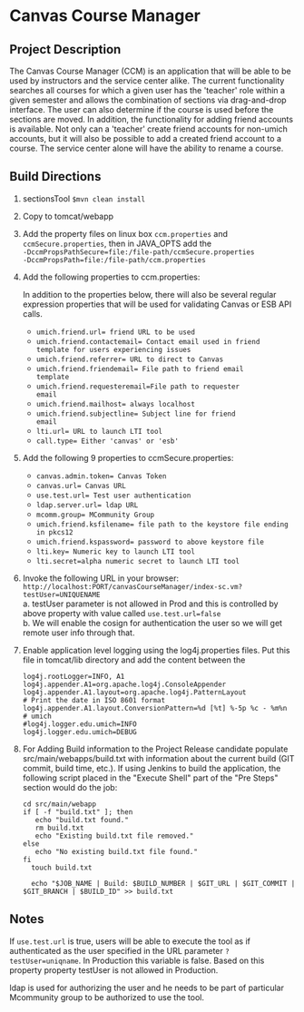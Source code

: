 # Canvas Course Manager

## Project Description 
  
The Canvas Course Manager (CCM) is an application that will be able to be used by instructors and the service center alike. The current functionality searches all courses for which a given user has the 'teacher' role within a given semester and allows the combination of sections via drag-and-drop interface. The user can also determine if the course is used before the sections are moved. In addition, the functionality for adding friend accounts is available. Not only can a 'teacher' create friend accounts for non-umich accounts, but it will also be possible to add a created friend account to a course. The service center alone will have the ability to rename a course.

## Build Directions

1. sectionsTool <code>$mvn clean install</code>

2. Copy to tomcat/webapp

3. Add the property files on linux box <code>ccm.properties</code> and <code>ccmSecure.properties</code>, then in JAVA_OPTS add the  
<code>-DccmPropsPathSecure=file:/file-path/ccmSecure.properties</code>  
<code>-DccmPropsPath=file:/file-path/ccm.properties</code>

4. Add the following properties to ccm.properties:  
    
    In addition to the properties below, there will also be several regular expression properties that will be used for validating Canvas or ESB API calls.
    
	* <code>umich.friend.url= friend URL to be used</code>
	* <code>umich.friend.contactemail= Contact email used in friend template for users experiencing issues</code>
	* <code>umich.friend.referrer= URL to direct to Canvas</code>
	* <code>umich.friend.friendemail= File path to friend email template</code>
	* <code>umich.friend.requesteremail=File path to requester email</code>
	* <code>umich.friend.mailhost= always localhost</code>
	* <code>umich.friend.subjectline= Subject line for friend email</code>
	* <code>lti.url= URL to launch LTI tool</code>
	* <code>call.type= Either 'canvas' or 'esb'</code>
    
5. Add the following 9 properties to ccmSecure.properties:<br/> 
	* <code>canvas.admin.token= Canvas Token </code>
	* <code>canvas.url= Canvas URL</code>
	* <code>use.test.url= Test user authentication </code>
	* <code>ldap.server.url= ldap URL </code>
	* <code>mcomm.group= MCommunity Group </code>
	* <code>umich.friend.ksfilename= file path to the keystore file ending in pkcs12 </code>
	* <code>umich.friend.kspassword= password to above keystore file </code>
	* <code>lti.key= Numeric key to launch LTI tool </code>
	* <code>lti.secret=alpha numeric secret to launch LTI tool</code>

6. Invoke the following URL in your browser:  
<code>http://localhost:PORT/canvasCourseManager/index-sc.vm?testUser=UNIQUENAME</code>  
	a. testUser parameter is not allowed in Prod and this is controlled by above property with value called <code>use.test.url=false</code>  
	b. We will enable the cosign for authentication the user so we will get remote user info through that.  
  
7. Enable application level logging using the log4j.properties files. Put this file in tomcat/lib directory and add the content between the 
 
	```
	log4j.rootLogger=INFO, A1
	log4j.appender.A1=org.apache.log4j.ConsoleAppender
	log4j.appender.A1.layout=org.apache.log4j.PatternLayout
	# Print the date in ISO 8601 format
	log4j.appender.A1.layout.ConversionPattern=%d [%t] %-5p %c - %m%n
	# umich
	#log4j.logger.edu.umich=INFO
	log4j.logger.edu.umich=DEBUG 
	```

8. For Adding Build information to the Project Release candidate populate src/main/webapps/build.txt with information about the current build (GIT commit, build time, etc.).
    If using Jenkins to build the application, the following script placed in the "Execute Shell" part of the "Pre Steps" section would do the job:

    
	``` 
	cd src/main/webapp
	if [ -f "build.txt" ]; then
	   echo "build.txt found."
	   rm build.txt
	   echo "Existing build.txt file removed."
	else
	   echo "No existing build.txt file found."
	fi
	  touch build.txt
	
	  echo "$JOB_NAME | Build: $BUILD_NUMBER | $GIT_URL | $GIT_COMMIT | $GIT_BRANCH | $BUILD_ID" >> build.txt
	```

## Notes

If <code>use.test.url</code> is true, users will be able to execute the tool as if authenticated as the user specified in the URL parameter <code>?testUser=uniqname</code>. In Production this variable is  false. Based on this property property testUser is not allowed in Production.

ldap is used for authorizing the user and he needs to be part of particular Mcommunity group to be authorized to use the tool.
